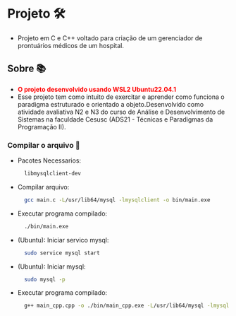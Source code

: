 # Projeto 🛠️

-   Projeto em C e C++ voltado para criação de um gerenciador de prontuários médicos de um hospital.

## Sobre 📚

-   <span style="color:rgb(255,0,0);font-weight:bold">O projeto desenvolvido usando WSL2 Ubuntu22.04.1</span>
-   Esse projeto tem como intuito de exercitar e aprender como funciona o paradigma estruturado e orientado a objeto.Desenvolvido como atividade avaliativa N2 e N3 do curso de Análise e Desenvolvimento de Sistemas na faculdade Cesusc (ADS21 - Técnicas e Paradigmas da Programação II).

### Compilar o arquivo 🌟

-   Pacotes Necessarios:

    ```bash
      libmysqlclient-dev
    ```

-   Compilar arquivo:

    ```bash
      gcc main.c -L/usr/lib64/mysql -lmysqlclient -o bin/main.exe
    ```

-   Executar programa compilado:

    ```bash
      ./bin/main.exe
    ```

-   (Ubuntu): Iniciar servico mysql:

    ```bash
      sudo service mysql start
    ```

-   (Ubuntu): Iniciar mysql:

    ```bash
      sudo mysql -p
    ```

-   Executar programa compilado:

    ```bash
      g++ main_cpp.cpp -o ./bin/main_cpp.exe -L/usr/lib64/mysql -lmysqlclient
    ```
